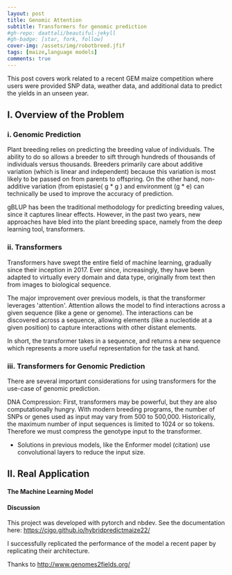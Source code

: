 ```yaml
---
layout: post
title: Genomic Attention
subtitle: Transformers for genomic prediction
#gh-repo: daattali/beautiful-jekyll
#gh-badge: [star, fork, follow]
cover-img: /assets/img/robotbreed.jfif
tags: [maize,language models]
comments: true
---
```


This post covers work related to a recent GEM maize competition where users were provided SNP data, weather data, and additional data to predict the yields in an unseen year.

## I. Overview of the Problem

### i. Genomic Prediction

Plant breeding relies on predicting the breeding value of individuals. The ability to do so allows a breeder to sift through hundreds of thousands of individuals versus thousands. Breeders primarily care about additive variation (which is linear and independent) because this variation is most likely to be passed on from parents to offspring. On the other hand, non-additive variation (from epistasie( g * g ) and environment (g * e) can technically be used to improve the accuracy of prediction.

gBLUP has been the traditional methodology for predicting breeding values, since it captures linear effects. However, in the past two years, new approaches have bled into the plant breeding space, namely from the deep learning tool, transformers.


### ii. Transformers

Transformers have swept the entire field of machine learning, gradually since their inception in 2017. Ever since, increasingly, they have been adapted to virtually every domain and data type, originally from text then from images to biological sequence.

The major improvement over previous models, is that the transformer leverages 'attention'. Attention allows the model to find interactions across a given sequence (like a gene or genome). The interactions can be discovered across a sequence, allowing elements (like a nucleotide at a given position) to capture interactions with other distant elements.

In short, the transformer takes in a sequence, and returns a new sequence which represents a more useful representation for the task at hand.

### iii. Transformers for Genomic Prediction

There are several important considerations for using transformers for the use-case of genomic prediction.

DNA Compression: First, transformers may be powerful, but they are also computationally hungry. With modern breeding programs, the number of SNPs or genes used as input may vary from 500 to 500,000. Historically, the maximum number of input sequences is limited to 1024 or so tokens. Therefore we must compress the genotype input to the transformer.
- Solutions in previous models, like the Enformer model (citation) use convolutional layers to reduce the input size.




## II. Real Application
#### The Machine Learning Model
#### Discussion

This project was developed with pytorch and nbdev. See the documentation here: https://cjgo.github.io/hybridpredictmaize22/

I successfully replicated the performance of the model a recent paper by replicating their architecture.

Thanks to http://www.genomes2fields.org/

